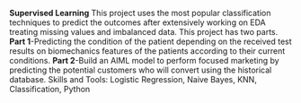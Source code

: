 **Supervised Learning**
This project uses the most popular classification techniques to predict the 
outcomes after extensively working on EDA treating missing values and 
imbalanced data. This project has two parts. 
**Part 1**-Predicting the condition of the patient depending on the received test 
results on biomechanics features of the patients according to their current 
conditions. 
**Part 2**-Build an AIML model to perform focused marketing by predicting the 
potential customers who will convert using the historical database.
Skills and Tools: Logistic Regression, Naive Bayes, KNN, Classification, Python

